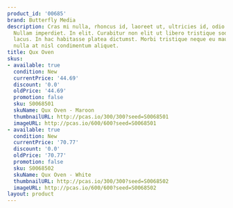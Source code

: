```yaml
---
product_id: '00685'
brand: Butterfly Media
description: Cras mi nulla, rhoncus id, laoreet ut, ultricies id, odio.Donec imperdiet.
  Nullam imperdiet. In elit. Curabitur non elit ut libero tristique sodales. Nam quis
  lacus. In hac habitasse platea dictumst. Morbi tristique neque eu mauris. In at
  nulla at nisl condimentum aliquet.
title: Qux Oven
skus:
- available: true
  condition: New
  currentPrice: '44.69'
  discount: '0.0'
  oldPrice: '44.69'
  promotion: false
  sku: S0068501
  skuName: Qux Oven - Maroon
  thumbnailURL: http://pcas.io/300/300?seed=S0068501
  imageURL: http://pcas.io/600/600?seed=S0068501
- available: true
  condition: New
  currentPrice: '70.77'
  discount: '0.0'
  oldPrice: '70.77'
  promotion: false
  sku: S0068502
  skuName: Qux Oven - White
  thumbnailURL: http://pcas.io/300/300?seed=S0068502
  imageURL: http://pcas.io/600/600?seed=S0068502
layout: product
---
```

